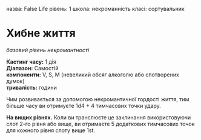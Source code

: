 назва: False Life рівень: 1 школа: некроманність класі: сортувальник

# Хибне життя
_базовий рівень некромантності_

**Кастинг часу:** 1 дія    
**Діапазон:** Самостій    
**компоненти:** V, S, М (невеликий обсяг алкоголю або спотворених думок)    
**тривалість:** години

Чим розвивається за допомогою некромантичної гордості життя, тим більше часу ви отримуєте 1d4 + 4 тимчасових точки удару.

**На вищих рівнях.** Коли ви транслюєте це заклинання використовуючи слот 2-го рівня або вище, ви отримаєте 5 додаткових тимчасових точок для кожного рівня слоту вище 1st. 